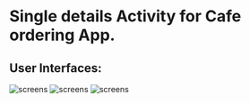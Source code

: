 # Single details Activity for Cafe ordering App.


## User Interfaces:

![screens](../master/device-2019-08-29-214921.png)
![screens](../master/screens/device-2019-08-29-214935.png)
![screens](../master/device-2019-08-29-214951.png)

